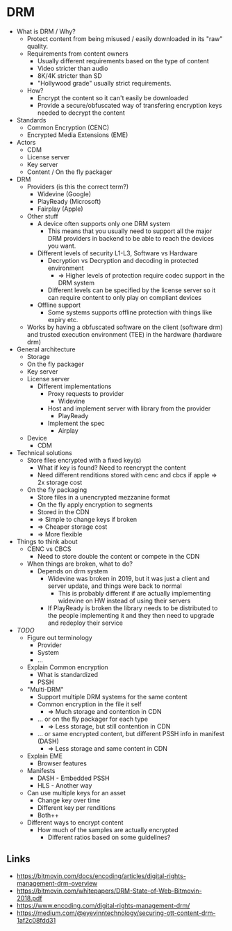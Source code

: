 # DRM

* What is DRM / Why?
  * Protect content from being misused / easily downloaded in its "raw" quality.
  * Requirements from content owners
    * Usually different requirements based on the type of content
    * Video stricter than audio
    * 8K/4K stricter than SD
    * "Hollywood grade" usually strict requirements.
  * How?
    * Encrypt the content so it can't easily be downloaded
    * Provide a secure/obfuscated way of transfering encryption keys needed to decrypt the content
* Standards
  * Common Encryption (CENC)
  * Encrypted Media Extensions (EME)
* Actors
  * CDM
  * License server
  * Key server
  * Content / On the fly packager
* DRM
  * Providers (is this the correct term?)
    * Widevine (Google)
    * PlayReady (Microsoft)
    * Fairplay (Apple)
  * Other stuff
    * A device often supports only one DRM system
      * This means that you usually need to support all the major DRM providers in backend to be able to reach the devices you want.
    * Different levels of security L1-L3, Software vs Hardware
      * Decryption vs Decryption and decoding in protected environment
        * => Higher levels of protection require codec support in the DRM system
      * Different levels can be specified by the license server so it can require content to only play on compliant devices
    * Offline support
      * Some systems supports offline protection with things like expiry etc.
  * Works by having a obfuscated software on the client (software drm)  and trusted execution environment (TEE) in the hardware (hardware drm)
* General architecture
  * Storage
  * On the fly packager
  * Key server
  * License server
    * Different implementations
      * Proxy requests to provider
        * Widevine
      * Host and implement server with library from the provider
        * PlayReady
      * Implement the spec
        * Airplay
  * Device
    * CDM
* Technical solutions
  * Store files encrypted with a fixed key(s)
    * What if key is found? Need to reencrypt the content
    * Need different renditions stored with cenc and cbcs if apple => 2x storage cost
  * On the fly packaging
    * Store files in a unencrypted mezzanine format
    * On the fly apply encryption to segments
    * Stored in the CDN
    * => Simple to change keys if broken
    * => Cheaper storage cost
    * => More flexible
* Things to think about
  * CENC vs CBCS
    * Need to store double the content or compete in the CDN
  * When things are broken, what to do?
    * Depends on drm system
      * Widevine was broken in 2019, but it was just a client and server update, and things were back to normal
        * This is probably different if are actually implementing widevine on HW instead of using their servers
      * If PlayReady is broken the library needs to be distributed to the people implementing it and they then need to upgrade and redeploy their service
* *TODO*
  * Figure out terminology
    * Provider
    * System
    * ...
  * Explain Common encryption
    * What is standardized
    * PSSH
  * "Multi-DRM"
    * Support multiple DRM systems for the same content
    * Common encryption in the file it self
      * => Much storage and contention in CDN
    * ... or on the fly packager for each type
      * => Less storage, but still contention in CDN
    * ... or same encrypted content, but different PSSH info in manifest (DASH)
      * => Less storage and same content in CDN
  * Explain EME
    * Browser features
  * Manifests
    * DASH - Embedded PSSH
    * HLS - Another way
  * Can use multiple keys for an asset
    * Change key over time
    * Different key per renditions
    * Both++
  * Different ways to encrypt content
    * How much of the samples are actually encrypted
      * Different ratios based on some guidelines?

## Links

* https://bitmovin.com/docs/encoding/articles/digital-rights-management-drm-overview
* https://bitmovin.com/whitepapers/DRM-State-of-Web-Bitmovin-2018.pdf
* https://www.encoding.com/digital-rights-management-drm/
* https://medium.com/@eyevinntechnology/securing-ott-content-drm-1af2c08fdd31
